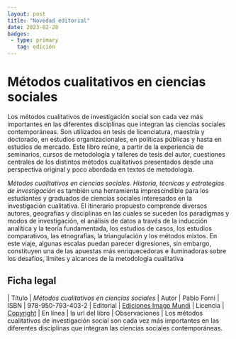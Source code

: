 ```yaml
---
layout: post
title: "Novedad editorial"
date: 2023-02-28
badges:
 - type: primary
   tag: edición
---
```


# Métodos cualitativos en ciencias sociales

Los métodos cualitativos de investigación social son cada vez más importantes en las diferentes disciplinas que integran las ciencias sociales contemporáneas. Son utilizados en tesis de licenciatura, maestría y doctorado, en estudios organizacionales, en políticas públicas y hasta en estudios de mercado. Este libro reúne, a partir de la experiencia de seminarios, cursos de metodología y talleres de tesis del autor, cuestiones centrales de los distintos métodos cualitativos presentados desde una perspectiva original y poco abordada en textos de metodología.

<!--more-->

*Métodos cualitativos en ciencias sociales. Historia, técnicas y estrategias de investigación* es también una herramienta imprescindible para los estudiantes y graduados de ciencias sociales interesados en la investigación cualitativa. El itinerario propuesto comprende diversos autores, geografías y disciplinas en las cuales se suceden los paradigmas y modos de investigación, el análisis de datos a través de la inducción analítica y la teoría fundamentada, los estudios de casos, los estudios comparativos, las etnografías, la triangulación y los métodos mixtos. En este viaje, algunas escalas puedan parecer digresiones, sin embargo, constituyen una de las apuestas más enriquecedoras e iluminadoras sobre los desafíos, límites y alcances de la metodología cualitativa

## Ficha legal

| Título | *Métodos cualitativos en ciencias sociales*
| Autor | Pablo Forni
| ISBN | 978-950-793-403-2
| Editorial | [Ediciones Imago Mundi](https://www.edicionesimagomundi.com/producto/metodos-cualitativos-en-ciencias-sociales/)
| Licencia | [Copyright](https://es.wikipedia.org/wiki/Copyright)
| En línea | la url del libro
| Observaciones | Los métodos cualitativos de investigación social son cada vez más importantes en las diferentes disciplinas que integran las ciencias sociales contemporáneas.


